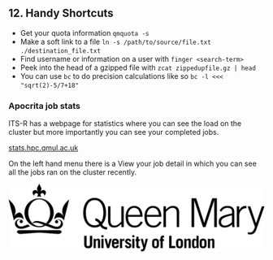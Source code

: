 ## 12. Handy Shortcuts

* Get your quota information `qmquota -s`
* Make a soft link to a file `ln -s /path/to/source/file.txt ./destination_file.txt`
* Find username or information on a user with `finger <search-term>`
* Peek into the head of a gzipped file with `zcat zippedupfile.gz | head`
* You can use `bc` to do precision calculations like so `bc -l <<< "sqrt(2)-5/7+18"`

### Apocrita job stats
ITS-R has a webpage for statistics where you can see the load on the cluster but more importantly you can see your completed jobs.

[stats.hpc.qmul.ac.uk](stats.hpc.qmul.ac.uk)

On the left hand menu there is a View your job detail in which you can see all the jobs ran on the cluster recently. 

![QMUL logo](./img/qmul_logo.png)